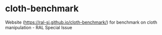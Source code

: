 # cloth-benchmark
Website (https://ral-si.github.io/cloth-benchmark/) for benchmark on cloth manipulation - RAL Special Issue
